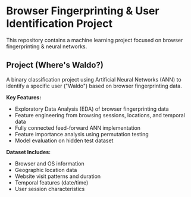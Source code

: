 # Browser Fingerprinting & User Identification Project

This repository contains a machine learning project focused on browser fingerprinting & neural networks.

## Project (Where's Waldo?)

A binary classification project using Artificial Neural Networks (ANN) to identify a specific user ("Waldo") based on browser fingerprinting data.

**Key Features:**
- Exploratory Data Analysis (EDA) of browser fingerprinting data
- Feature engineering from browsing sessions, locations, and temporal data
- Fully connected feed-forward ANN implementation
- Feature importance analysis using permutation testing
- Model evaluation on hidden test dataset

**Dataset Includes:**
- Browser and OS information
- Geographic location data
- Website visit patterns and duration
- Temporal features (date/time)
- User session characteristics
